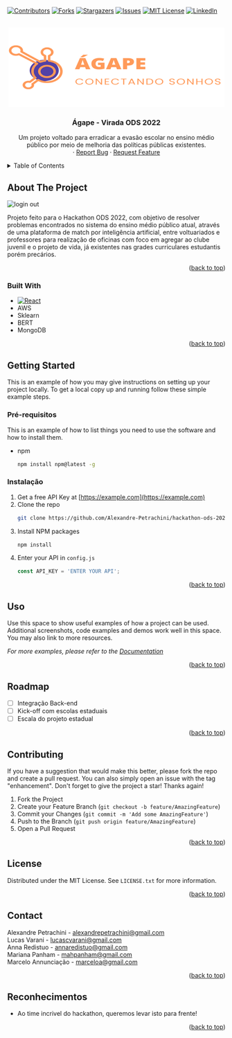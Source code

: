 <div id="top"></div>
<!--
*** Thanks for checking out the Best-README-Template. If you have a suggestion
*** that would make this better, please fork the repo and create a pull request
*** or simply open an issue with the tag "enhancement".
*** Don't forget to give the project a star!
*** Thanks again! Now go create something AMAZING! :D
-->



<!-- PROJECT SHIELDS -->
<!--
*** I'm using markdown "reference style" links for readability.
*** Reference links are enclosed in brackets [ ] instead of parentheses ( ).
*** See the bottom of this document for the declaration of the reference variables
*** for contributors-url, forks-url, etc. This is an optional, concise syntax you may use.
*** https://www.markdownguide.org/basic-syntax/#reference-style-links
-->
[![Contributors][contributors-shield]][contributors-url]
[![Forks][forks-shield]][forks-url]
[![Stargazers][stars-shield]][stars-url]
[![Issues][issues-shield]][issues-url]
[![MIT License][license-shield]][license-url]
[![LinkedIn][linkedin-shield]][linkedin-url]



<!-- PROJECT LOGO -->
<br />
<div align="center">
  <a href="https://github.com/Alexandre-Petrachini/hackathon-ods-2022-econo">
    <img src="images/logo.png" alt="Logo" width="500" height="183">
  </a>

<h3 align="center">Ágape - Virada ODS 2022</h3>

  <p align="center">
    Um projeto voltado para erradicar a evasão escolar no ensino médio público por meio de melhoria das políticas públicas existentes.
    <br />
    ·
    <a href="https://github.com/Alexandre-Petrachini/hackathon-ods-2022-econo/issues">Report Bug</a>
    ·
    <a href="https://github.com/Alexandre-Petrachini/hackathon-ods-2022-econo/issues">Request Feature</a>
  </p>
</div>



<!-- TABLE OF CONTENTS -->
<details>
  <summary>Table of Contents</summary>
  <ol>
    <li>
      <a href="#about-the-project">About The Project</a>
      <ul>
        <li><a href="#built-with">Built With</a></li>
      </ul>
    </li>
    <li>
      <a href="#getting-started">Getting Started</a>
      <ul>
        <li><a href="#prerequisites">Prerequisites</a></li>
        <li><a href="#installation">Installation</a></li>
      </ul>
    </li>
    <li><a href="#usage">Usage</a></li>
    <li><a href="#roadmap">Roadmap</a></li>
    <li><a href="#contributing">Contributing</a></li>
    <li><a href="#license">License</a></li>
    <li><a href="#contact">Contact</a></li>
    <li><a href="#acknowledgments">Acknowledgments</a></li>
  </ol>
</details>



<!-- ABOUT THE PROJECT -->
## About The Project

![login out](https://user-images.githubusercontent.com/36488039/178151491-ad32714c-6a05-414f-81b3-345755f630f4.png)


Projeto feito para o Hackathon ODS 2022, com objetivo de resolver problemas encontrados no sistema do ensino 
médio público atual, através de uma plataforma de match por inteligência artificial, entre voltuariados e professores para realização de oficinas
com foco em agregar ao clube juvenil e o projeto de vida, já existentes nas grades curriculares estudantis porém precários. 

<p align="right">(<a href="#top">back to top</a>)</p>



### Built With

* [![React][React.js]][React-url]
* AWS
* Sklearn
* BERT
* MongoDB
<p align="right">(<a href="#top">back to top</a>)</p>



<!-- GETTING STARTED -->
## Getting Started

This is an example of how you may give instructions on setting up your project locally.
To get a local copy up and running follow these simple example steps.

### Pré-requisitos

This is an example of how to list things you need to use the software and how to install them.
* npm
  ```sh
  npm install npm@latest -g
  ```

### Instalação

1. Get a free API Key at [https://example.com](https://example.com)
2. Clone the repo
   ```sh
   git clone https://github.com/Alexandre-Petrachini/hackathon-ods-2022-econo.git
   ```
3. Install NPM packages
   ```sh
   npm install
   ```
4. Enter your API in `config.js`
   ```js
   const API_KEY = 'ENTER YOUR API';
   ```

<p align="right">(<a href="#top">back to top</a>)</p>



<!-- USAGE EXAMPLES -->
## Uso

Use this space to show useful examples of how a project can be used. Additional screenshots, code examples and demos work well in this space. You may also link to more resources.

_For more examples, please refer to the [Documentation](https://example.com)_

<p align="right">(<a href="#top">back to top</a>)</p>



<!-- ROADMAP -->
## Roadmap

- [ ] Integração Back-end
- [ ] Kick-off com escolas estaduais
- [ ] Escala do projeto estadual

<p align="right">(<a href="#top">back to top</a>)</p>



<!-- CONTRIBUTING -->
## Contributing

If you have a suggestion that would make this better, please fork the repo and create a pull request. You can also simply open an issue with the tag "enhancement".
Don't forget to give the project a star! Thanks again!

1. Fork the Project
2. Create your Feature Branch (`git checkout -b feature/AmazingFeature`)
3. Commit your Changes (`git commit -m 'Add some AmazingFeature'`)
4. Push to the Branch (`git push origin feature/AmazingFeature`)
5. Open a Pull Request

<p align="right">(<a href="#top">back to top</a>)</p>



<!-- LICENSE -->
## License

Distributed under the MIT License. See `LICENSE.txt` for more information.

<p align="right">(<a href="#top">back to top</a>)</p>



<!-- CONTACT -->
## Contact

Alexandre Petrachini - alexandrepetrachini@gmail.com
<br>
Lucas Varani - lucascvarani@gmail.com
<br>
Anna Redistuo - annaredistuo@gmail.com
<br>
Mariana Panham - mahpanham@gmail.com
<br>
Marcelo Annunciação - marceloa@gmail.com

<p align="right">(<a href="#top">back to top</a>)</p>



<!-- ACKNOWLEDGMENTS -->
## Reconhecimentos

* Ao time incrivel do hackathon, queremos levar isto para frente!

<p align="right">(<a href="#top">back to top</a>)</p>



<!-- MARKDOWN LINKS & IMAGES -->
<!-- https://www.markdownguide.org/basic-syntax/#reference-style-links -->
[contributors-shield]: https://img.shields.io/github/contributors/Alexandre-Petrachini/hackathon-ods-2022-econo.svg?style=for-the-badge
[contributors-url]: https://github.com/Alexandre-Petrachini/hackathon-ods-2022-econo/graphs/contributors
[forks-shield]: https://img.shields.io/github/forks/Alexandre-Petrachini/hackathon-ods-2022-econo.svg?style=for-the-badge
[forks-url]: https://github.com/Alexandre-Petrachini/hackathon-ods-2022-econo/network/members
[stars-shield]: https://img.shields.io/github/stars/Alexandre-Petrachini/hackathon-ods-2022-econo.svg?style=for-the-badge
[stars-url]: https://github.com/Alexandre-Petrachini/hackathon-ods-2022-econo/stargazers
[issues-shield]: https://img.shields.io/github/issues/Alexandre-Petrachini/hackathon-ods-2022-econo.svg?style=for-the-badge
[issues-url]: https://github.com/Alexandre-Petrachini/hackathon-ods-2022-econo/issues
[license-shield]: https://img.shields.io/github/license/Alexandre-Petrachini/hackathon-ods-2022-econo.svg?style=for-the-badge
[license-url]: https://github.com/Alexandre-Petrachini/hackathon-ods-2022-econo/blob/master/LICENSE.txt
[linkedin-shield]: https://img.shields.io/badge/-LinkedIn-black.svg?style=for-the-badge&logo=linkedin&colorB=555
[linkedin-url]: https://www.linkedin.com/in/alexandre-petrachini/
[product-screenshot]: images/screenshot.png
[Next.js]: https://img.shields.io/badge/next.js-000000?style=for-the-badge&logo=nextdotjs&logoColor=white
[Next-url]: https://nextjs.org/
[React.js]: https://img.shields.io/badge/React-20232A?style=for-the-badge&logo=react&logoColor=61DAFB
[React-url]: https://reactjs.org/
[Vue.js]: https://img.shields.io/badge/Vue.js-35495E?style=for-the-badge&logo=vuedotjs&logoColor=4FC08D
[Vue-url]: https://vuejs.org/
[Angular.io]: https://img.shields.io/badge/Angular-DD0031?style=for-the-badge&logo=angular&logoColor=white
[Angular-url]: https://angular.io/
[Svelte.dev]: https://img.shields.io/badge/Svelte-4A4A55?style=for-the-badge&logo=svelte&logoColor=FF3E00
[Svelte-url]: https://svelte.dev/
[Laravel.com]: https://img.shields.io/badge/Laravel-FF2D20?style=for-the-badge&logo=laravel&logoColor=white
[Laravel-url]: https://laravel.com
[Bootstrap.com]: https://img.shields.io/badge/Bootstrap-563D7C?style=for-the-badge&logo=bootstrap&logoColor=white
[Bootstrap-url]: https://getbootstrap.com
[JQuery.com]: https://img.shields.io/badge/jQuery-0769AD?style=for-the-badge&logo=jquery&logoColor=white
[JQuery-url]: https://jquery.com 
